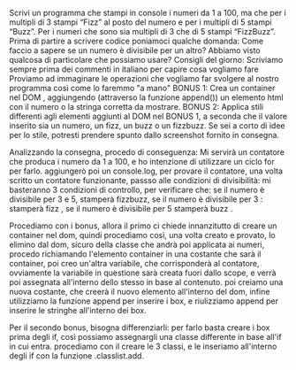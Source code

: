 Scrivi un programma che stampi in console i numeri da 1 a 100,
ma che per i multipli di 3 stampi “Fizz” al posto del numero e
per i multipli di 5 stampi “Buzz”.
Per i numeri che sono sia multipli di 3 che di 5 stampi “FizzBuzz”.
Prima di partire a scrivere codice poniamoci qualche domanda:
Come faccio a sapere se un numero è divisibile per un altro? Abbiamo visto qualcosa di particolare che possiamo usare?
Consigli del giorno:
Scriviamo sempre prima dei commenti in italiano per capire cosa vogliamo fare
Proviamo ad immaginare le operazioni che vogliamo far svolgere al nostro programma così come lo faremmo "a mano"
BONUS 1:
Crea un container nel DOM , aggiungendo (attraverso la funzione append()) un elemento html con il numero o la stringa corretta da mostrare.
BONUS 2:
Applica stili differenti agli elementi aggiunti al DOM nel BONUS 1, a seconda che il valore inserito sia un numero, un fizz, un buzz o un fizzbuzz. Se sei a corto di idee per lo stile, potresti prendere spunto dallo screenshot fornito in consegna.

Analizzando la consegna, procedo di conseguenza:
Mi servirà un contatore che produca i numero da 1 a 100, e ho intenzione di utilizzare un ciclo for per farlo.
aggiungerò poi un console.log, per provare il contatore, una volta scritto un contatore funzionante, passso alle condizioni di divisibilità:
mi basteranno 3 condizioni di controllo, per verificare che:
se il numero è divisibile per 3 e 5, stamperà fizzbuzz,
se il numero è divisibile per 3 : stamperà fizz ,
se il numero è divisibile per 5 stamperà buzz .
<!-- ----------Bonus 1---------  -->
Procediamo con i bonus, allora il primo ci chiede innanzitutto di creare un container nel dom, quindi procediamo così,
una volta creato e provato, lo elimino dal dom, sicuro della classe che andrà poi applicata ai numeri,
procedo richiamando l'elemento container in una costante che sarà il container,
poi creo un'altra variabile, che corrisponderà al contatore, ovviamente la variabile in questione sarà creata fuori dallo scope,
 e verrà poi assegnata all'interno dello stesso in base al contenuto.
 poi creiamo una nuova costante, che creerà il nuovo elemento all'interno del dom, 
 infine utilizziamo la funzione append per inserire i box,
 e riulizziamo append per inserire le stringhe all'interno dei box.
 <!-- -------------------------Bonus 2---------------------- -->
 Per il secondo bonus, bisogna differenziarli:
 per farlo basta creare i box prima degli if, così possiamo assegnargli una classe differente in base all'if in cui entra.
 procediamo con il creare le 3 classi, e le inseriamo all'interno degli if con la funzione .classlist.add.

